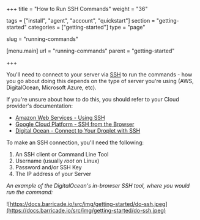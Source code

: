 +++
title = "How to Run SSH Commands"
weight = "36"

tags = ["install", "agent", "account", "quickstart"]
section = "getting-started"
categories = ["getting-started"]
type = "page"

slug = "running-commands"

[menu.main]
    url = "running-commands"
    parent = "getting-started"

+++

You'll need to connect to your server via [SSH](https://en.wikipedia.org/wiki/Secure_Shell) to run the commands - how you go about doing this depends on the type of server you're using (AWS, DigitalOcean, Microsoft Azure, etc).

If you're unsure about how to do this, you should refer to your Cloud provider's documentation:

* [Amazon Web Services - Using SSH](http://docs.aws.amazon.com/AWSEC2/latest/UserGuide/AccessingInstancesLinux.html)  
* [Google Cloud Platform - SSH from the Browser](https://cloud.google.com/compute/docs/ssh-in-browser)  
* [Digital Ocean - Connect to Your Droplet with SSH](https://www.digitalocean.com/community/tutorials/how-to-connect-to-your-droplet-with-ssh)

To make an SSH connection, you'll need the following:

1.  An SSH client or Command Line Tool
2.  Username (usually _root_ on Linux)
3.  Password and/or SSH Key
4.  The IP address of your Server

_An example of the DigitalOcean's in-browser SSH tool, where you would run the command:_

![https://docs.barricade.io/src/img/getting-started/do-ssh.jpeg](https://docs.barricade.io/src/img/getting-started/do-ssh.jpeg)
